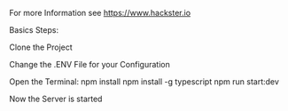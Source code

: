 For more Information see https://www.hackster.io

Basics Steps:

Clone the Project

Change the .ENV File for your Configuration

Open the Terminal:
npm install
npm install -g typescript
npm run start:dev

Now the Server is started
